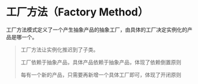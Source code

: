 # 工厂方法（Factory Method）

工厂方法模式定义了一个产生抽象产品的抽象工厂，由具体的工厂决定实例化的产品是哪一个。

> 工厂方法让实例化推迟到了子类。
> 
> 工厂依赖于抽象产品，具体产品依赖于抽象产品，体现了依赖倒置原则
> 
> 每有一个新的产品，只需要再新增一个具体工厂即可，体现了开闭原则